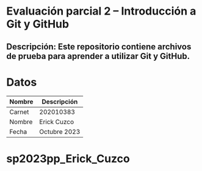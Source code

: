 # Evaluación parcial 2 – Introducción a Git y GitHub
## Descripción: Este repositorio contiene archivos de prueba para aprender a utilizar Git y GitHub.

# Datos
| Nombre | Descripción |
|--------|-------------|
| Carnet | 202010383   |
| Nombre | Erick Cuzco |
| Fecha  | Octubre 2023 |
# sp2023pp_Erick_Cuzco
